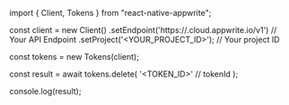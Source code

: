 import { Client, Tokens } from "react-native-appwrite";

const client = new Client()
    .setEndpoint('https://<REGION>.cloud.appwrite.io/v1') // Your API Endpoint
    .setProject('<YOUR_PROJECT_ID>'); // Your project ID

const tokens = new Tokens(client);

const result = await tokens.delete(
    '<TOKEN_ID>' // tokenId
);

console.log(result);
